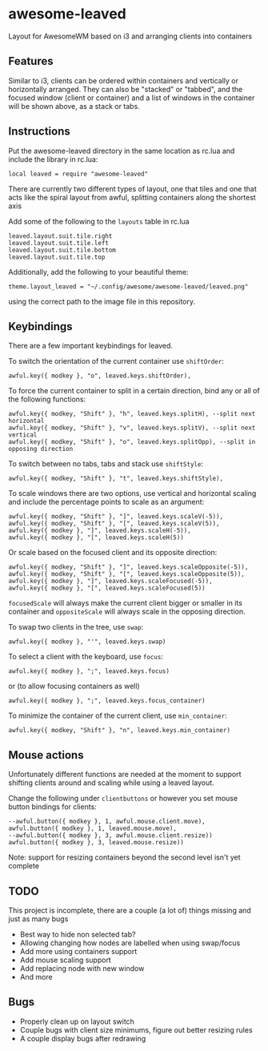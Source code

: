 awesome-leaved
==============

Layout for AwesomeWM based on i3 and arranging clients into containers

Features
--------

Similar to i3, clients can be ordered within containers and vertically or horizontally arranged. They can also be "stacked" or "tabbed", and the focused window (client or container) and a list of windows in the container will be shown above, as a stack or tabs.

Instructions
------------

Put the awesome-leaved directory in the same location as rc.lua and include the library in rc.lua:

    local leaved = require "awesome-leaved"
    
There are currently two different types of layout, one that tiles and one that acts like the spiral layout from awful, splitting containers along the shortest axis 

Add some of the following to the `layouts` table in rc.lua

    leaved.layout.suit.tile.right
    leaved.layout.suit.tile.left
    leaved.layout.suit.tile.bottom
    leaved.layout.suit.tile.top

Additionally, add the following to your beautiful theme:

    theme.layout_leaved = "~/.config/awesome/awesome-leaved/leaved.png"

using the correct path to the image file in this repository.

Keybindings
-----------

There are a few important keybindings for leaved.

To switch the orientation of the current container use `shiftOrder`:

    awful.key({ modkey }, "o", leaved.keys.shiftOrder),

To force the current container to split in a certain direction, bind any or all of the following functions:

    awful.key({ modkey, "Shift" }, "h", leaved.keys.splitH), --split next horizontal
    awful.key({ modkey, "Shift" }, "v", leaved.keys.splitV), --split next vertical
    awful.key({ modkey, "Shift" }, "o", leaved.keys.splitOpp), --split in opposing direction

To switch between no tabs, tabs and stack use `shiftStyle`:

    awful.key({ modkey, "Shift" }, "t", leaved.keys.shiftStyle),

To scale windows there are two options, use vertical and horizontal scaling and include the percentage points to scale as an argument:

    awful.key({ modkey, "Shift" }, "]", leaved.keys.scaleV(-5)),
    awful.key({ modkey, "Shift" }, "[", leaved.keys.scaleV(5)),
    awful.key({ modkey }, "]", leaved.keys.scaleH(-5)),
    awful.key({ modkey }, "[", leaved.keys.scaleH(5))

Or scale based on the focused client and its opposite direction:

    awful.key({ modkey, "Shift" }, "]", leaved.keys.scaleOpposite(-5)),
    awful.key({ modkey, "Shift" }, "[", leaved.keys.scaleOpposite(5)),
    awful.key({ modkey }, "]", leaved.keys.scaleFocused(-5)),
    awful.key({ modkey }, "[", leaved.keys.scaleFocused(5))

`focusedScale` will always make the current client bigger or smaller in its container and `oppositeScale` will always scale in the opposing direction.

To swap two clients in the tree, use `swap`:

    awful.key({ modkey }, "'", leaved.keys.swap)

To select a client with the keyboard, use `focus`:

    awful.key({ modkey }, ";", leaved.keys.focus)

or (to allow focusing containers as well)

    awful.key({ modkey }, ";", leaved.keys.focus_container)

To minimize the container of the current client, use `min_container`:

    awful.key({ modkey, "Shift" }, "n", leaved.keys.min_container)


Mouse actions
-------------

Unfortunately different functions are needed at the moment to support shifting clients around and scaling while using a leaved layout.

Change the following under `clientbuttons` or however you set mouse button bindings for clients:

    --awful.button({ modkey }, 1, awful.mouse.client.move),
    awful.button({ modkey }, 1, leaved.mouse.move),
    --awful.button({ modkey }, 3, awful.mouse.client.resize))
    awful.button({ modkey }, 3, leaved.mouse.resize))

Note: support for resizing containers beyond the second level isn't yet complete

TODO
----

This project is incomplete, there are a couple (a lot of) things missing and just as many bugs

* Best way to hide non selected tab?
* Allowing changing how nodes are labelled when using swap/focus
* Add more using containers support
* Add mouse scaling support
* Add replacing node with new window
* And more

Bugs
----

* Properly clean up on layout switch
* Couple bugs with client size minimums, figure out better resizing rules
* A couple display bugs after redrawing
